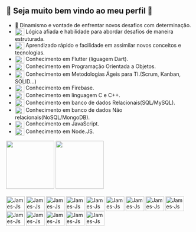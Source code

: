 ## :rocket: Seja muito bem vindo ao meu perfil :rocket:

- 💪 Dinamismo e vontade de enfrentar novos desafios com determinação.
- <img align="center" alt="James-Js" height="20" width="25" src="https://cdn.jsdelivr.net/gh/devicons/devicon@latest/icons/swagger/swagger-original.svg" /> Lógica afiada e habilidade para abordar desafios de maneira estruturada.
- <img align="center" alt="James-Js" height="20" width="25" src="https://cdn.jsdelivr.net/gh/devicons/devicon@latest/icons/xcode/xcode-plain.svg" /> Aprendizado rápido e facilidade em assimilar novos conceitos e tecnologias.
- <img align="center" alt="James-Js" height="20" width="25" src="https://cdn.jsdelivr.net/gh/devicons/devicon/icons/flutter/flutter-original.svg" /> Conhecimento em Flutter (liguagem Dart).
- <img align="center" alt="James-Js" height="20" width="25" src="https://cdn.jsdelivr.net/gh/devicons/devicon/icons/java/java-original.svg" /> Conhecimento em Programação Orientada a Objetos.
- <img align="center" alt="James-Js" height="20" width="25" src="https://cdn.jsdelivr.net/gh/devicons/devicon@latest/icons/gitbook/gitbook-original.svg" /> Conhecimento em Metodologias Ágeis para TI.(Scrum, Kanban, SOLID...)
- <img align="center" alt="James-Js" height="20" width="25" src="https://cdn.jsdelivr.net/gh/devicons/devicon/icons/firebase/firebase-plain.svg" /> Conhecimento em Firebase.
- <img align="center" alt="James-Js" height="20" width="25" src="https://cdn.jsdelivr.net/gh/devicons/devicon@latest/icons/cplusplus/cplusplus-plain.svg" /> Conhecimento em linguagem C e C++.
- <img align="center" alt="James-Js" height="20" width="25" src="https://cdn.jsdelivr.net/gh/devicons/devicon@latest/icons/azuresqldatabase/azuresqldatabase-original.svg" /> Conhecimento em banco de dados Relacionais(SQL/MySQL).
- <img align="center" alt="James-Js" height="20" width="25" src="https://cdn.jsdelivr.net/gh/devicons/devicon@latest/icons/mongodb/mongodb-plain-wordmark.svg" /> Conhecimento em banco de dados Não relacionais(NoSQL/MongoDB).
- <img align="center" alt="James-Js" height="20" width="25" src="https://cdn.jsdelivr.net/gh/devicons/devicon/icons/javascript/javascript-original.svg" /> Conhecimento em JavaScript.
- <img align="center" alt="James-Js" height="20" width="25" src="https://cdn.jsdelivr.net/gh/devicons/devicon@latest/icons/nodejs/nodejs-original-wordmark.svg" /> Conhecimento em Node.JS.

<div>
  <a herf="https://github.com/jameshirxlehor">
    <img height="130em" src="https://github-readme-stats.vercel.app/api?username=jameshirxlehor&show_icons=true&theme=gruvbox">
    <img height="130em" src="https://github-readme-stats.vercel.app/api/top-langs/?username=jameshirxlehor&layout=compact&theme=gruvbox">
</div>

<div style="display: inline_block"><br>
  <img align="center" alt="James-Js" height="40" width="50" src="https://cdn.jsdelivr.net/gh/devicons/devicon/icons/vscode/vscode-original.svg" />
  <img align="center" alt="James-Js" height="40" width="50" src="https://cdn.jsdelivr.net/gh/devicons/devicon/icons/java/java-original.svg" />
  <img align="center" alt="James-Js" height="40" width="50" src="https://cdn.jsdelivr.net/gh/devicons/devicon/icons/dart/dart-original.svg" />
  <img align="center" alt="James-Js" height="40" width="50" src="https://cdn.jsdelivr.net/gh/devicons/devicon/icons/flutter/flutter-original.svg" />
  <img align="center" alt="James-Js" height="40" width="50" src="https://cdn.jsdelivr.net/gh/devicons/devicon/icons/firebase/firebase-plain.svg" />
  <img align="center" alt="James-Js" height="40" width="50" src="https://cdn.jsdelivr.net/gh/devicons/devicon/icons/javascript/javascript-original.svg" />
  <img align="center" alt="James-Js" height="40" width="50" src="https://cdn.jsdelivr.net/gh/devicons/devicon/icons/html5/html5-original.svg" />
  <img align="center" alt="James-Js" height="40" width="50" src="https://cdn.jsdelivr.net/gh/devicons/devicon/icons/css3/css3-original.svg" />
  <img align="center" alt="James-Js" height="40" width="50" src="https://cdn.jsdelivr.net/gh/devicons/devicon/icons/git/git-original.svg" />      
  <img align="center" alt="James-Js" height="40" width="50" src="https://cdn.jsdelivr.net/gh/devicons/devicon@latest/icons/mongodb/mongodb-plain-wordmark.svg" />
  <img align="center" alt="James-Js" height="40" width="50" src="https://cdn.jsdelivr.net/gh/devicons/devicon/icons/androidstudio/androidstudio-original.svg" />
  <img align="center" alt="James-Js" height="40" width="50" src="https://cdn.jsdelivr.net/gh/devicons/devicon@latest/icons/nodejs/nodejs-original-wordmark.svg" />
  <img align="center" alt="James-Js" height="40" width="50" src="https://cdn.jsdelivr.net/gh/devicons/devicon@latest/icons/cplusplus/cplusplus-original.svg" />
  <img align="center" alt="James-Js" height="40" width="50" src="https://cdn.jsdelivr.net/gh/devicons/devicon@latest/icons/azuresqldatabase/azuresqldatabase-original.svg" />
  
</div>


